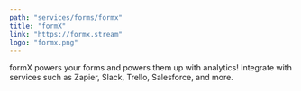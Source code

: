 ```yaml
---
path: "services/forms/formx"
title: "formX"
link: "https://formx.stream"
logo: "formx.png"
---
```


formX powers your forms and powers them up with analytics! Integrate with services such as Zapier, Slack, Trello, Salesforce, and more.
